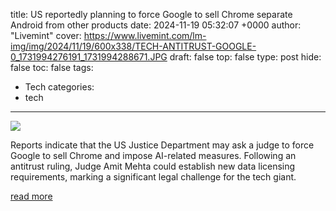title: US reportedly planning to force Google to sell Chrome separate Android from other products
date: 2024-11-19 05:32:07 +0000
author: "Livemint"
cover: https://www.livemint.com/lm-img/img/2024/11/19/600x338/TECH-ANTITRUST-GOOGLE-0_1731994276191_1731994288671.JPG
draft: false
top: false
type: post
hide: false
toc: false
tags:
  - Tech
categories:
  - tech
---

![](https://www.livemint.com/lm-img/img/2024/11/19/600x338/TECH-ANTITRUST-GOOGLE-0_1731994276191_1731994288671.JPG)

Reports indicate that the US Justice Department may ask a judge to force Google to sell Chrome and impose AI-related measures. Following an antitrust ruling, Judge Amit Mehta could establish new data licensing requirements, marking a significant legal challenge for the tech giant.

[read more](https://www.livemint.com/technology/tech-news/us-reportedly-planning-to-force-google-to-sell-chrome-separate-android-from-other-products-11731993432414.html)

